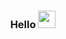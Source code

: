 <div align="center">

### Hello <img src="https://media.giphy.com/media/hvRJCLFzcasrR4ia7z/giphy.gif" width="28">

</div>
